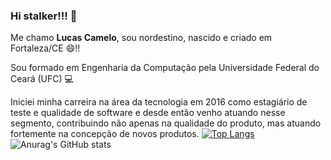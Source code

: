 ### Hi stalker!!! 👋


Me chamo **Lucas Camelo**, sou nordestino, nascido e criado em Fortaleza/CE 😄!!

Sou formado em Engenharia da Computação pela Universidade Federal do Ceará (UFC) :computer:

Iniciei minha carreira na área da tecnologia em 2016 como estagiário de teste e qualidade de software e desde então venho atuando nesse segmento, contribuindo não apenas na qualidade do produto, mas atuando fortemente na concepção de novos produtos. 
[![Top Langs](https://github-readme-stats.vercel.app/api/top-langs/?username=Lucascamelo62)](https://github.com/anuraghazra/github-readme-stats)
![Anurag's GitHub stats](https://github-readme-stats.vercel.app/api?username=Lucascamelo62&show_icons=true&bg_color=00000000)
<!--
**Lucascamelo62/Lucascamelo62** is a ✨ _special_ ✨ repository because its `README.md` (this file) appears on your GitHub profile.

Here are some ideas to get you started:

- 🔭 I’m currently working on ...
- 🌱 I’m currently learning ...
- 👯 I’m looking to collaborate on ...
- 🤔 I’m looking for help with ...
- 💬 Ask me about ...
- 📫 How to reach me: ...
- 😄 Pronouns: ...
- ⚡ Fun fact: ...
-->
